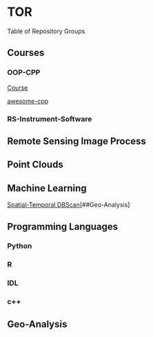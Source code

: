 # TOR
Table of Repository Groups

## Courses
### OOP-CPP
[Course](https://github.com/cugwhp/OOPCPP)

[awesome-cpp](https://github.com/fffaraz/awesome-cpp)

### RS-Instrument-Software

## Remote Sensing Image Process

## Point Clouds

## Machine Learning
[Spatial-Temporal DBScan](https://github.com/eubr-bigsea/py-st-dbscan)[##Geo-Analysis]

## Programming Languages
### Python

### R

### IDL

### c++

## Geo-Analysis
